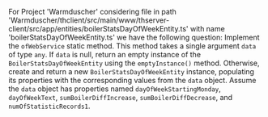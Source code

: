 For Project 'Warmduscher' considering file in path 'Warmduscher/thclient/src/main/www/thserver-client/src/app/entities/boilerStatsDayOfWeekEntity.ts' with name 'boilerStatsDayOfWeekEntity.ts' we have the following question: 
Implement the `ofWebService` static method. This method takes a single argument `data` of type `any`. If `data` is null, return an empty instance of the `BoilerStatsDayOfWeekEntity` using the `emptyInstance()` method. Otherwise, create and return a new `BoilerStatsDayOfWeekEntity` instance, populating its properties with the corresponding values from the `data` object. Assume the `data` object has properties named `dayOfWeekStartingMonday`, `dayOfWeekText`, `sumBoilerDiffIncrease`, `sumBoilerDiffDecrease`, and `numOfStatisticRecords1`.